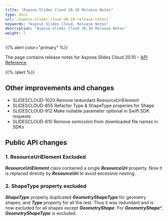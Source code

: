 ```yaml
---
title: "Aspose.Slides Cloud 20.10 Release Notes"
type: docs
url: /aspose-slides-cloud-20-10-release-notes/
keywords: "Aspose.Slides Cloud, Release Notes"
description: "Aspose.Slides Cloud 20.10 Release Notes"
weight: 7
---
```


{{% alert color="primary" %}}

The page contains release notes for Aspose.Slides Cloud 20.10 – [API Reference](https://apireference.aspose.cloud/slides/)

{{% /alert %}}

## **Other improvements and changes**

- SLIDESCLOUD-1023 Remove redundant ResourceUriElement
- SLIDESCLOUD-855 Refactor Type & ShapeType properies for Shape
- SLIDESCLOUD-912 Make nullable parameter optional in Swift SDK requests
- SLIDESCLOUD-810 Remove semicolon from downloaded file names in SDKs

## **Public API changes**

### **1. ResourceUriElement Excluded**
***ResourceUriElement*** class contained a single ***ResourceUri*** property. Now it is replaced directly by ***ResourceUri*** to avoid excessive nesting.
### **2. ShapeType property excluded**
***ShapeType*** property duplicated ***GeometryShapeType*** for geometry shapes, and ***Type*** property for all the rest. Thus it was redundant and is now excluded for all shapes except ***GeometryShape***. For ***GeometryShape****, ***GeometryShapeType*** is excluded.
